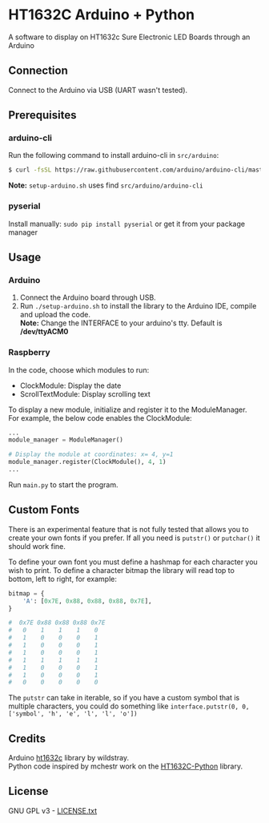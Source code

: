# HT1632C Arduino + Python

A software to display on HT1632c Sure Electronic LED Boards through an Arduino

## Connection

Connect to the Arduino via USB (UART wasn't tested).

## Prerequisites

### arduino-cli
 Run the following command to install arduino-cli in `src/arduino`:
```bash
$ curl -fsSL https://raw.githubusercontent.com/arduino/arduino-cli/master/install.sh | BINDIR=src/arduino sh
```
**Note:** `setup-arduino.sh` uses find `src/arduino/arduino-cli`

### pyserial
Install manually: `sudo pip install pyserial` or get it from your package manager

## Usage

### Arduino

1. Connect the Arduino board through USB.
2. Run `./setup-arduino.sh` to install the library to the Arduino IDE, compile and upload the code.  
__Note:__ Change the INTERFACE to your arduino's tty. Default is **/dev/ttyACM0**
 
### Raspberry

In the code, choose which modules to run:
 - ClockModule: Display the date
 - ScrollTextModule: Display scrolling text

To display a new module, initialize and register it to the ModuleManager.  
For example, the below code enables the ClockModule:
```python
...
module_manager = ModuleManager()

# Display the module at coordinates: x= 4, y=1 
module_manager.register(ClockModule(), 4, 1) 
...
```

Run `main.py` to start the program.  

## Custom Fonts

There is an experimental feature that is not fully tested that allows you to create 
your own fonts if you prefer. If all you need is `putstr()` or `putchar()` it should work fine.

To define your own font you must define a hashmap for each character you wish to print.
To define a character bitmap the library will read top to bottom, left to right, for example:

```python
bitmap = {
    'A': [0x7E, 0x88, 0x88, 0x88, 0x7E],
}

#  0x7E 0x88 0x88 0x88 0x7E
#   0    1    1    1    0
#   1    0    0    0    1
#   1    0    0    0    1
#   1    0    0    0    1
#   1    1    1    1    1
#   1    0    0    0    1
#   1    0    0    0    1
#   0    0    0    0    0
```

The `putstr` can take in iterable, so if you have a custom symbol that is multiple characters, 
you could do something like `interface.putstr(0, 0, ['symbol', 'h', 'e', 'l', 'l', 'o'])`

## Credits

Arduino [ht1632c](https://github.com/wildstray/ht1632c) library by wildstray.  
Python code inspired by mchestr work on the [HT1632C-Python](https://github.com/mchestr/HT1632C-Python) library.  

## License 
GNU GPL v3 - [LICENSE.txt](LICENSE.txt)


